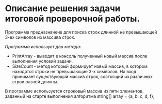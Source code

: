 # Описание решения задачи итоговой проверочной работы.
Программа предназначена для поиска строк длинной не превышающей 3-ех символов из массива строк.

*Программа использует два метода:* 
* PrintArray - выводит в консоль полученный новый массив после выполнения условий задачи.
* SizeCount - метод который формирует новый массив, в котором находятся строки не превышающие 3-х символов. На вход принимает существующий массив строк, состоящий из различных строк разной длинны.

В программе используется строковый массив из пяти элементов, заданный на старте выполнения алгоритма string[] array = {a, b, c, d, f}; 